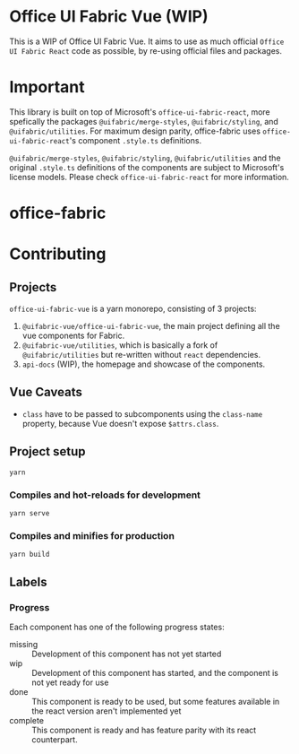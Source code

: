 # Office UI Fabric Vue (WIP)
This is a WIP of Office UI Fabric Vue. It aims to use as much official `Office UI Fabric React` code as possible, by
re-using official files and packages.

# Important
This library is built on top of Microsoft's `office-ui-fabric-react`, more
spefically the packages `@uifabric/merge-styles`, `@uifabric/styling`, and
`@uifabric/utilities`. For maximum design parity, office-fabric uses
`office-ui-fabric-react`'s component `.style.ts` definitions.

`@uifabric/merge-styles`, `@uifabric/styling`, `@uifabric/utilities` and the
original `.style.ts` definitions of the components are subject to Microsoft's
license models. Please check `office-ui-fabric-react` for more information.

# office-fabric

# Contributing
## Projects
`office-ui-fabric-vue` is a yarn monorepo, consisting of 3 projects:

1. `@uifabric-vue/office-ui-fabric-vue`, the main project defining all the vue components for Fabric.
2. `@uifabric-vue/utilities`, which is basically a fork of `@uifabric/utilities` but re-written without `react`
   dependencies.
3. `api-docs` (WIP), the homepage and showcase of the components.

## Vue Caveats
* `class` have to be passed to subcomponents using the `class-name` property,
  because Vue doesn't expose `$attrs.class`.

## Project setup
```
yarn
```

### Compiles and hot-reloads for development
```
yarn serve
```

### Compiles and minifies for production
```
yarn build
```


## Labels
### Progress
Each component has one of the following progress states:

<dl>
  <dt>missing</dt>
  <dd>Development of this component has not yet started</dd>

  <dt>wip</dt>
  <dd>Development of this component has started, and the component is not yet ready for use</dd>

  <dt>done</dt>
  <dd>This component is ready to be used, but some features available in the react version aren't implemented yet</dd>

  <dt>complete</dt>
  <dd>This component is ready and has feature parity with its react counterpart.</dd>
</dl>
